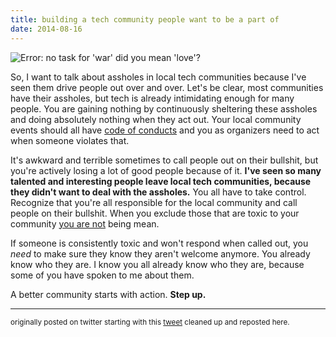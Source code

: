 ```yaml
---
title: building a tech community people want to be a part of
date: 2014-08-16
---
```


![Error: no task for 'war' did you mean 'love'?](http://i.imgur.com/FGMy1Ah.gif)

So, I want to talk about assholes in local tech communities because I've seen them drive people out over and over. Let's be clear, most communities have their assholes, but tech is already intimidating enough for many people. You are gaining nothing by continuously sheltering these assholes and doing absolutely nothing when they act out. Your local community events should all have [code of conducts](http://geekfeminism.wikia.com/wiki/Conference_anti-harassment) and you as organizers need to act when someone violates that. 

It's awkward and terrible sometimes to call people out on their bullshit, but you're actively losing a lot of good people because of it. **I've seen so many talented and interesting people leave local tech communities, because they didn't want to deal with the assholes.** You all have to take control. Recognize that you're all responsible for the local community and call people on their bullshit. When you exclude those that are toxic to your community [you are not](http://www.plausiblydeniable.com/opinion/gsf.html) being mean.

If someone is consistently toxic and won't respond when called out, you *need* to make sure they know they aren't welcome anymore. You already know who they are. I know you all already know who they are, because some of you have spoken to me about them.

A better community starts with action. **Step up.**

---

<small>originally posted on twitter starting with this [tweet](https://twitter.com/lindseybieda/status/500776669909483520) cleaned up and reposted here. </small>